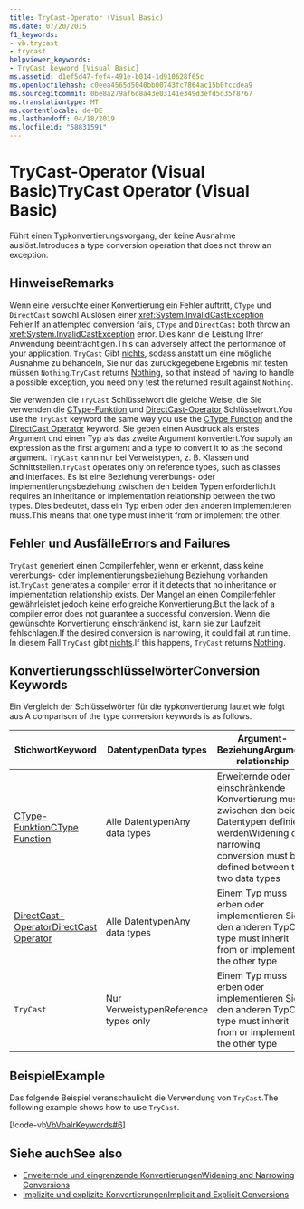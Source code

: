 ```yaml
---
title: TryCast-Operator (Visual Basic)
ms.date: 07/20/2015
f1_keywords:
- vb.trycast
- trycast
helpviewer_keywords:
- TryCast keyword [Visual Basic]
ms.assetid: d1ef5d47-fef4-491e-b014-1d910628f65c
ms.openlocfilehash: c0eea4565d5040bb00743fc7864ac15b0fccdea9
ms.sourcegitcommit: 0be8a279af6d8a43e03141e349d3efd5d35f8767
ms.translationtype: MT
ms.contentlocale: de-DE
ms.lasthandoff: 04/18/2019
ms.locfileid: "58831591"
---
```

# <a name="trycast-operator-visual-basic"></a><span data-ttu-id="ea3ec-102">TryCast-Operator (Visual Basic)</span><span class="sxs-lookup"><span data-stu-id="ea3ec-102">TryCast Operator (Visual Basic)</span></span>
<span data-ttu-id="ea3ec-103">Führt einen Typkonvertierungsvorgang, der keine Ausnahme auslöst.</span><span class="sxs-lookup"><span data-stu-id="ea3ec-103">Introduces a type conversion operation that does not throw an exception.</span></span>  
  
## <a name="remarks"></a><span data-ttu-id="ea3ec-104">Hinweise</span><span class="sxs-lookup"><span data-stu-id="ea3ec-104">Remarks</span></span>  
 <span data-ttu-id="ea3ec-105">Wenn eine versuchte einer Konvertierung ein Fehler auftritt, `CType` und `DirectCast` sowohl Auslösen einer <xref:System.InvalidCastException> Fehler.</span><span class="sxs-lookup"><span data-stu-id="ea3ec-105">If an attempted conversion fails, `CType` and `DirectCast` both throw an <xref:System.InvalidCastException> error.</span></span> <span data-ttu-id="ea3ec-106">Dies kann die Leistung Ihrer Anwendung beeinträchtigen.</span><span class="sxs-lookup"><span data-stu-id="ea3ec-106">This can adversely affect the performance of your application.</span></span> <span data-ttu-id="ea3ec-107">`TryCast` Gibt [nichts](../../../visual-basic/language-reference/nothing.md), sodass anstatt um eine mögliche Ausnahme zu behandeln, Sie nur das zurückgegebene Ergebnis mit testen müssen `Nothing`.</span><span class="sxs-lookup"><span data-stu-id="ea3ec-107">`TryCast` returns [Nothing](../../../visual-basic/language-reference/nothing.md), so that instead of having to handle a possible exception, you need only test the returned result against `Nothing`.</span></span>  
  
 <span data-ttu-id="ea3ec-108">Sie verwenden die `TryCast` Schlüsselwort die gleiche Weise, die Sie verwenden die [CType-Funktion](../../../visual-basic/language-reference/functions/ctype-function.md) und [DirectCast-Operator](../../../visual-basic/language-reference/operators/directcast-operator.md) Schlüsselwort.</span><span class="sxs-lookup"><span data-stu-id="ea3ec-108">You use the `TryCast` keyword the same way you use the [CType Function](../../../visual-basic/language-reference/functions/ctype-function.md) and the [DirectCast Operator](../../../visual-basic/language-reference/operators/directcast-operator.md) keyword.</span></span> <span data-ttu-id="ea3ec-109">Sie geben einen Ausdruck als erstes Argument und einen Typ als das zweite Argument konvertiert.</span><span class="sxs-lookup"><span data-stu-id="ea3ec-109">You supply an expression as the first argument and a type to convert it to as the second argument.</span></span> <span data-ttu-id="ea3ec-110">`TryCast` kann nur bei Verweistypen, z. B. Klassen und Schnittstellen.</span><span class="sxs-lookup"><span data-stu-id="ea3ec-110">`TryCast` operates only on reference types, such as classes and interfaces.</span></span> <span data-ttu-id="ea3ec-111">Es ist eine Beziehung vererbungs- oder implementierungsbeziehung zwischen den beiden Typen erforderlich.</span><span class="sxs-lookup"><span data-stu-id="ea3ec-111">It requires an inheritance or implementation relationship between the two types.</span></span> <span data-ttu-id="ea3ec-112">Dies bedeutet, dass ein Typ erben oder den anderen implementieren muss.</span><span class="sxs-lookup"><span data-stu-id="ea3ec-112">This means that one type must inherit from or implement the other.</span></span>  
  
## <a name="errors-and-failures"></a><span data-ttu-id="ea3ec-113">Fehler und Ausfälle</span><span class="sxs-lookup"><span data-stu-id="ea3ec-113">Errors and Failures</span></span>  
 <span data-ttu-id="ea3ec-114">`TryCast` generiert einen Compilerfehler, wenn er erkennt, dass keine vererbungs- oder implementierungsbeziehung Beziehung vorhanden ist.</span><span class="sxs-lookup"><span data-stu-id="ea3ec-114">`TryCast` generates a compiler error if it detects that no inheritance or implementation relationship exists.</span></span> <span data-ttu-id="ea3ec-115">Der Mangel an einen Compilerfehler gewährleistet jedoch keine erfolgreiche Konvertierung.</span><span class="sxs-lookup"><span data-stu-id="ea3ec-115">But the lack of a compiler error does not guarantee a successful conversion.</span></span> <span data-ttu-id="ea3ec-116">Wenn die gewünschte Konvertierung einschränkend ist, kann sie zur Laufzeit fehlschlagen.</span><span class="sxs-lookup"><span data-stu-id="ea3ec-116">If the desired conversion is narrowing, it could fail at run time.</span></span> <span data-ttu-id="ea3ec-117">In diesem Fall `TryCast` gibt [nichts](../../../visual-basic/language-reference/nothing.md).</span><span class="sxs-lookup"><span data-stu-id="ea3ec-117">If this happens, `TryCast` returns [Nothing](../../../visual-basic/language-reference/nothing.md).</span></span>  
  
## <a name="conversion-keywords"></a><span data-ttu-id="ea3ec-118">Konvertierungsschlüsselwörter</span><span class="sxs-lookup"><span data-stu-id="ea3ec-118">Conversion Keywords</span></span>  
 <span data-ttu-id="ea3ec-119">Ein Vergleich der Schlüsselwörter für die typkonvertierung lautet wie folgt aus:</span><span class="sxs-lookup"><span data-stu-id="ea3ec-119">A comparison of the type conversion keywords is as follows.</span></span>  
  
|<span data-ttu-id="ea3ec-120">Stichwort</span><span class="sxs-lookup"><span data-stu-id="ea3ec-120">Keyword</span></span>|<span data-ttu-id="ea3ec-121">Datentypen</span><span class="sxs-lookup"><span data-stu-id="ea3ec-121">Data types</span></span>|<span data-ttu-id="ea3ec-122">Argument-Beziehung</span><span class="sxs-lookup"><span data-stu-id="ea3ec-122">Argument relationship</span></span>|<span data-ttu-id="ea3ec-123">Laufzeitfehler</span><span class="sxs-lookup"><span data-stu-id="ea3ec-123">Run-time failure</span></span>|  
|---|---|---|---|  
|[<span data-ttu-id="ea3ec-124">CType-Funktion</span><span class="sxs-lookup"><span data-stu-id="ea3ec-124">CType Function</span></span>](../../../visual-basic/language-reference/functions/ctype-function.md)|<span data-ttu-id="ea3ec-125">Alle Datentypen</span><span class="sxs-lookup"><span data-stu-id="ea3ec-125">Any data types</span></span>|<span data-ttu-id="ea3ec-126">Erweiternde oder einschränkende Konvertierung muss zwischen den beiden Datentypen definiert werden</span><span class="sxs-lookup"><span data-stu-id="ea3ec-126">Widening or narrowing conversion must be defined between the two data types</span></span>|<span data-ttu-id="ea3ec-127">Löst aus <xref:System.InvalidCastException></span><span class="sxs-lookup"><span data-stu-id="ea3ec-127">Throws <xref:System.InvalidCastException></span></span>|  
|[<span data-ttu-id="ea3ec-128">DirectCast-Operator</span><span class="sxs-lookup"><span data-stu-id="ea3ec-128">DirectCast Operator</span></span>](../../../visual-basic/language-reference/operators/directcast-operator.md)|<span data-ttu-id="ea3ec-129">Alle Datentypen</span><span class="sxs-lookup"><span data-stu-id="ea3ec-129">Any data types</span></span>|<span data-ttu-id="ea3ec-130">Einem Typ muss erben oder implementieren Sie den anderen Typ</span><span class="sxs-lookup"><span data-stu-id="ea3ec-130">One type must inherit from or implement the other type</span></span>|<span data-ttu-id="ea3ec-131">Löst aus <xref:System.InvalidCastException></span><span class="sxs-lookup"><span data-stu-id="ea3ec-131">Throws <xref:System.InvalidCastException></span></span>|  
|`TryCast`|<span data-ttu-id="ea3ec-132">Nur Verweistypen</span><span class="sxs-lookup"><span data-stu-id="ea3ec-132">Reference types only</span></span>|<span data-ttu-id="ea3ec-133">Einem Typ muss erben oder implementieren Sie den anderen Typ</span><span class="sxs-lookup"><span data-stu-id="ea3ec-133">One type must inherit from or implement the other type</span></span>|<span data-ttu-id="ea3ec-134">Gibt ["Nothing"](../../../visual-basic/language-reference/nothing.md)</span><span class="sxs-lookup"><span data-stu-id="ea3ec-134">Returns [Nothing](../../../visual-basic/language-reference/nothing.md)</span></span>|  
  
## <a name="example"></a><span data-ttu-id="ea3ec-135">Beispiel</span><span class="sxs-lookup"><span data-stu-id="ea3ec-135">Example</span></span>  
 <span data-ttu-id="ea3ec-136">Das folgende Beispiel veranschaulicht die Verwendung von `TryCast`.</span><span class="sxs-lookup"><span data-stu-id="ea3ec-136">The following example shows how to use `TryCast`.</span></span>  
  
 [!code-vb[VbVbalrKeywords#6](~/samples/snippets/visualbasic/VS_Snippets_VBCSharp/VbVbalrKeywords/VB/Class1.vb#6)]  
  
## <a name="see-also"></a><span data-ttu-id="ea3ec-137">Siehe auch</span><span class="sxs-lookup"><span data-stu-id="ea3ec-137">See also</span></span>

- [<span data-ttu-id="ea3ec-138">Erweiternde und eingrenzende Konvertierungen</span><span class="sxs-lookup"><span data-stu-id="ea3ec-138">Widening and Narrowing Conversions</span></span>](../../../visual-basic/programming-guide/language-features/data-types/widening-and-narrowing-conversions.md)
- [<span data-ttu-id="ea3ec-139">Implizite und explizite Konvertierungen</span><span class="sxs-lookup"><span data-stu-id="ea3ec-139">Implicit and Explicit Conversions</span></span>](../../../visual-basic/programming-guide/language-features/data-types/implicit-and-explicit-conversions.md)
